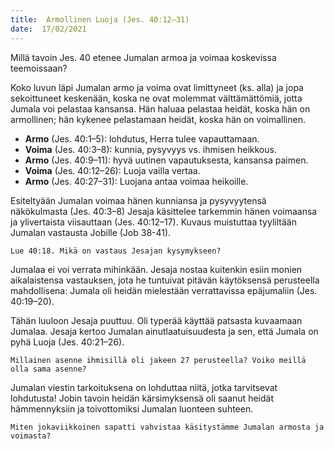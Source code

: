 ```yaml
---
title:  Armollinen Luoja (Jes. 40:12–31)
date:  17/02/2021
---
```


Millä tavoin Jes. 40 etenee Jumalan armoa ja voimaa koskevissa teemoissaan?

Koko luvun läpi Jumalan armo ja voima ovat limittyneet (ks. alla) ja jopa sekoittuneet keskenään, koska ne ovat molemmat välttämättömiä, jotta Jumala voi pelastaa kansansa. Hän haluaa pelastaa heidät, koska hän on armollinen; hän kykenee pelastamaan heidät, koska hän on voimallinen.

- **Armo** (Jes. 40:1–5):          lohdutus, Herra tulee vapauttamaan.
- **Voima** (Jes. 40:3–8):         kunnia, pysyvyys vs. ihmisen heikkous.
- **Armo** (Jes. 40:9–11):        hyvä uutinen vapautuksesta, kansansa paimen.
- **Voima** (Jes. 40:12–26):      Luoja vailla vertaa.
- **Armo** (Jes. 40:27–31):       Luojana antaa voimaa heikoille.

Esiteltyään Jumalan voimaa hänen kunniansa ja pysyvyytensä näkökulmasta (Jes. 40:3–8) Jesaja käsittelee tarkemmin hänen voimaansa ja ylivertaista viisauttaan (Jes. 40:12–17). Kuvaus muistuttaa tyyliltään Jumalan vastausta Jobille (Job 38-41).

`Lue 40:18. Mikä on vastaus Jesajan kysymykseen?`

Jumalaa ei voi verrata mihinkään. Jesaja nostaa kuitenkin esiin monien aikalaistensa vastauksen, jota he tuntuivat pitävän käytöksensä perusteella mahdollisena: Jumala oli heidän mielestään verrattavissa epäjumaliin (Jes. 40:19–20).

Tähän luuloon Jesaja puuttuu. Oli typerää käyttää patsasta kuvaamaan Jumalaa. Jesaja kertoo Jumalan ainutlaatuisuudesta ja sen, että Jumala on pyhä Luoja (Jes. 40:21–26).

`Millainen asenne ihmisillä oli jakeen 27 perusteella? Voiko meillä olla sama asenne?`

Jumalan viestin tarkoituksena on lohduttaa niitä, jotka tarvitsevat lohdutusta! Jobin tavoin heidän kärsimyksensä oli saanut heidät hämmennyksiin ja toivottomiksi Jumalan luonteen suhteen.

`Miten jokaviikkoinen sapatti vahvistaa käsitystämme Jumalan armosta ja voimasta?`